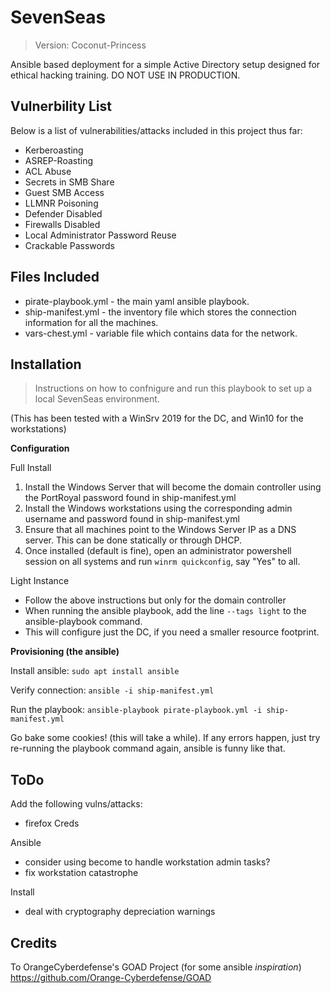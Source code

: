 # SevenSeas 
> Version: Coconut-Princess

Ansible based deployment for a simple Active Directory setup designed for ethical hacking training. DO NOT USE IN PRODUCTION.

## Vulnerbility List
Below is a list of vulnerabilities/attacks included in this project thus far:
- Kerberoasting
- ASREP-Roasting
- ACL Abuse
- Secrets in SMB Share
- Guest SMB Access
- LLMNR Poisoning
- Defender Disabled
- Firewalls Disabled
- Local Administrator Password Reuse
- Crackable Passwords

## Files Included

- pirate-playbook.yml - the main yaml ansible playbook.
- ship-manifest.yml - the inventory file which stores the connection information for all the machines.
- vars-chest.yml - variable file which contains data for the network.

## Installation
> Instructions on how to confnigure and run this playbook to set up a local SevenSeas environment.

(This has been tested with a WinSrv 2019 for the DC, and Win10 for the workstations)

**Configuration**

Full Install
1. Install the Windows Server that will become the domain controller using the PortRoyal password found in ship-manifest.yml
2. Install the Windows workstations using the corresponding admin username and password found in ship-manifest.yml
3. Ensure that all machines point to the Windows Server IP as a DNS server. This can be done statically or through DHCP.
4. Once installed (default is fine), open an administrator powershell session on all systems and run `winrm quickconfig`, say "Yes" to all.

Light Instance
- Follow the above instructions but only for the domain controller
- When running the ansible playbook, add the line `--tags light` to the ansible-playbook command.
- This will configure just the DC, if you need a smaller resource footprint.

**Provisioning (the ansible)**

Install ansible:
`sudo apt install ansible`

Verify connection:
`ansible -i ship-manifest.yml` 

Run the playbook:
`ansible-playbook pirate-playbook.yml -i ship-manifest.yml`

Go bake some cookies! (this will take a while). If any errors happen, just try re-running the playbook command again, ansible is funny like that.

## ToDo
Add the following vulns/attacks:
- firefox Creds

Ansible
- consider using become to handle workstation admin tasks?
- fix workstation catastrophe

Install
- deal with cryptography depreciation warnings

## Credits
To OrangeCyberdefense's GOAD Project (for some ansible *inspiration*)
https://github.com/Orange-Cyberdefense/GOAD
